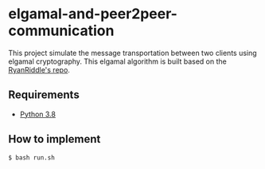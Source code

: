 # elgamal-and-peer2peer-communication
This project simulate the message transportation between two clients using elgamal cryptography. This elgamal algorithm is built based on the [RyanRiddle's repo](https://github.com/RyanRiddle/elgamal).

## Requirements
- [Python 3.8](https://www.python.org/)

## How to implement
```bash
$ bash run.sh
```